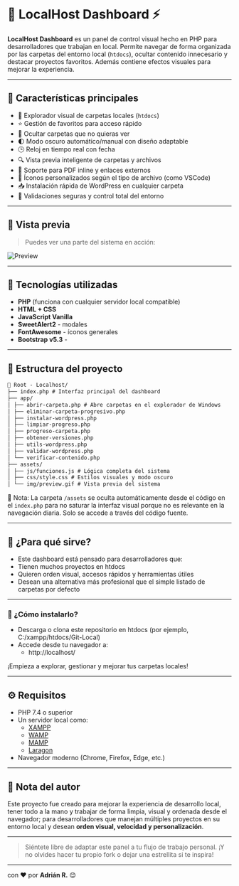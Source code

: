 # 📂 LocalHost Dashboard ⚡

**LocalHost Dashboard** es un panel de control visual hecho en PHP para desarrolladores que trabajan en local.
Permite navegar de forma organizada por las carpetas del entorno local (`htdocs`), ocultar contenido innecesario y destacar proyectos favoritos. Además contiene efectos visuales para mejorar la experiencia.

---

## 🚀 Características principales

- 📁 Explorador visual de carpetas locales (`htdocs`)
- ⭐ Gestión de favoritos para acceso rápido
- 🙈 Ocultar carpetas que no quieras ver
- 🌓 Modo oscuro automático/manual con diseño adaptable
- 🕒 Reloj en tiempo real con fecha
- 🔍 Vista previa inteligente de carpetas y archivos
- 📑 Soporte para PDF inline y enlaces externos
- 🧠 Íconos personalizados según el tipo de archivo (como VSCode)
- 📥 Instalación rápida de WordPress en cualquier carpeta
- 🔐 Validaciones seguras y control total del entorno

---

## 📸 Vista previa

> Puedes ver una parte del sistema en acción:

![Preview](assets/img/preview.gif)

---

## 🧰 Tecnologías utilizadas

- **PHP** (funciona con cualquier servidor local compatible)
- **HTML + CSS**
- **JavaScript Vanilla**
- **SweetAlert2** - modales
- **FontAwesome** - íconos generales
- **Bootstrap v5.3** -

---

## 📂 Estructura del proyecto

```markdown
📁 Root - Localhost/
├── index.php # Interfaz principal del dashboard
├── app/
│ ├── abrir-carpeta.php # Abre carpetas en el explorador de Windows
│ ├── eliminar-carpeta-progresivo.php
│ ├── instalar-wordpress.php
│ ├── limpiar-progreso.php
│ ├── progreso-carpeta.php
│ ├── obtener-versiones.php
│ ├── utils-wordpress.php
│ ├── validar-wordpress.php
│ └── verificar-contenido.php
├── assets/
│ ├── js/funciones.js # Lógica completa del sistema
│ ├── css/style.css # Estilos visuales y modo oscuro
│ └── img/preview.gif # Vista previa del sistema
```

🧼 Nota: La carpeta `/assets` se oculta automáticamente desde el código en el `index.php` para no saturar la interfaz visual porque no es relevante en la navegación diaria. Solo se accede a través del código fuente.

---

## 🔧 ¿Para qué sirve?

- Este dashboard está pensado para desarrolladores que:
- Tienen muchos proyectos en htdocs
- Quieren orden visual, accesos rápidos y herramientas útiles
- Desean una alternativa más profesional que el simple listado de carpetas por defecto

---

### 📌 ¿Cómo instalarlo?

- Descarga o clona este repositorio en htdocs (por ejemplo, C:/xampp/htdocs/Git-Local)
- Accede desde tu navegador a:
  - http://localhost/

¡Empieza a explorar, gestionar y mejorar tus carpetas locales!

---

## ⚙️ Requisitos

- PHP 7.4 o superior
- Un servidor local como:
  - [XAMPP](https://www.apachefriends.org/)
  - [WAMP](https://www.wampserver.com/en/)
  - [MAMP](https://www.mamp.info/en/windows/)
  - [Laragon](https://laragon.org/)
- Navegador moderno (Chrome, Firefox, Edge, etc.)

---

## 🧠 Nota del autor

Este proyecto fue creado para mejorar la experiencia de desarrollo local, tener todo a la mano y trabajar de forma limpia, visual y ordenada desde el navegador; para desarrolladores que manejan múltiples proyectos en su entorno local y desean **orden visual, velocidad y personalización**.

---

> Siéntete libre de adaptar este panel a tu flujo de trabajo personal. ¡Y no olvides hacer tu propio fork o dejar una estrellita si te inspira!

---

con ❤️ por **Adrián R.** 😊
